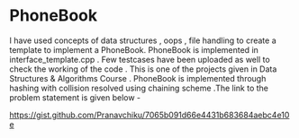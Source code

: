 # PhoneBook
I have used concepts of data structures , oops , file handling to create a template to implement a PhoneBook. PhoneBook is implemented in interface_template.cpp . Few testcases have been uploaded as well to check the working of the code . This is one of the projects given in Data Structures & Algorithms Course . PhoneBook is implemented through hashing with collision resolved using chaining scheme .The link to the problem statement is given below -

https://gist.github.com/Pranavchiku/7065b091d66e4431b683684aebc4e10e
